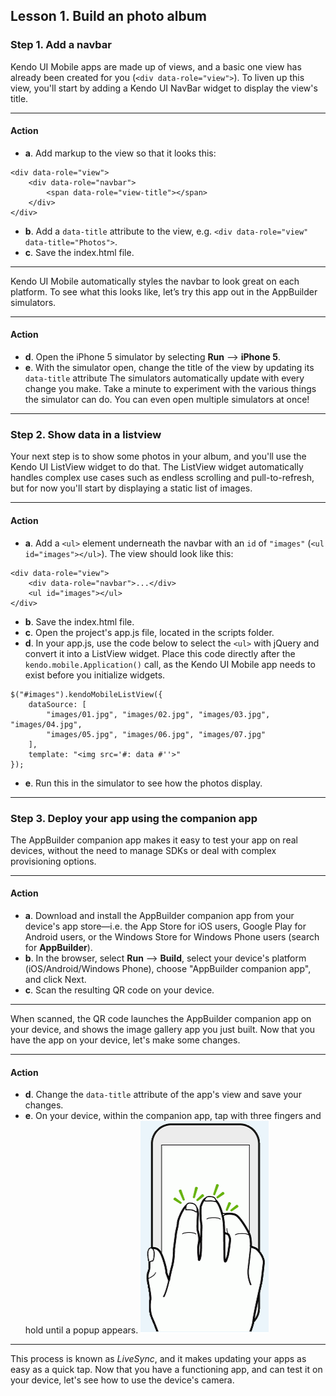 ## Lesson 1. Build an photo album

### Step 1. Add a navbar

Kendo UI Mobile apps are made up of views, and a basic one view has already been created for you (`<div data-role="view">`). To liven up this view, you'll start by adding a Kendo UI NavBar widget to display the view's title.

<hr data-action="start" />

#### Action

* **a**. Add markup to the view so that it looks this:
```
<div data-role="view">
    <div data-role="navbar">
        <span data-role="view-title"></span>
    </div>
</div>
```
* **b**. Add a `data-title` attribute to the view, e.g. `<div data-role="view" data-title="Photos">`.
* **c**. Save the index.html file.

<hr data-action="end" />

Kendo UI Mobile automatically styles the navbar to look great on each platform. To see what this looks like, let’s try this app out in the AppBuilder simulators.

<hr data-action="start" />

#### Action

* **d**. Open the iPhone 5 simulator by selecting **Run** --> **iPhone 5**.
* **e**. With the simulator open, change the title of the view by updating its `data-title` attribute 
The simulators automatically update with every change you make. Take a minute to experiment with the various things the simulator can do. You can even open multiple simulators at once!

<hr data-action="end" />

### Step 2. Show data in a listview

Your next step is to show some photos in your album, and you'll use the Kendo UI ListView widget to do that. The ListView widget automatically handles complex use cases such as endless scrolling and pull-to-refresh, but for now you'll start by displaying a static list of images.

<hr data-action="start" />

#### Action

* **a**. Add a `<ul>` element underneath the navbar with an `id` of `"images"` (`<ul id="images"></ul>`). The view should look like this:
```
<div data-role="view">
    <div data-role="navbar">...</div>
    <ul id="images"></ul>
</div>
```
* **b**. Save the index.html file.
* **c**. Open the project's app.js file, located in the scripts folder.
* **d**. In your app.js, use the code below to select the `<ul>` with jQuery and convert it into a ListView widget. Place this code directly after the `kendo.mobile.Application()` call, as the Kendo UI Mobile app needs to exist before you initialize widgets.
```
$("#images").kendoMobileListView({
    dataSource: [
        "images/01.jpg", "images/02.jpg", "images/03.jpg", "images/04.jpg",
        "images/05.jpg", "images/06.jpg", "images/07.jpg"
    ],
    template: "<img src='#: data #''>"
});
```
* **e**. Run this in the simulator to see how the photos display.

<hr data-action="end" />

### Step 3. Deploy your app using the companion app

The AppBuilder companion app makes it easy to test your app on real devices, without the need to manage SDKs or deal with complex provisioning options.

<hr data-action="start" />

#### Action

* **a**. Download and install the AppBuilder companion app from your device's app store—i.e. the App Store for iOS users, Google Play for Android users, or the Windows Store for Windows Phone users (search for **AppBuilder**).
* **b**. In the browser, select **Run** --> **Build**, select your device's platform (iOS/Android/Windows Phone), choose "AppBuilder companion app", and click Next.
* **c**. Scan the resulting QR code on your device.

<hr data-action="end" />

When scanned, the QR code launches the AppBuilder companion app on your device, and shows the image gallery app you just built. Now that you have the app on your device, let's make some changes.

<hr data-action="start" />

#### Action

* **d**. Change the `data-title` attribute of the app's view and save your changes.
* **e**. On your device, within the companion app, tap with three fingers and hold until a popup appears.
![Using a three-finger refresh on your device](images/three-finger-tap.png)

<hr data-action="end" />

This process is known as *LiveSync*, and it makes updating your apps as easy as a quick tap. Now that you have a functioning app, and can test it on your device, let's see how to use the device's camera.